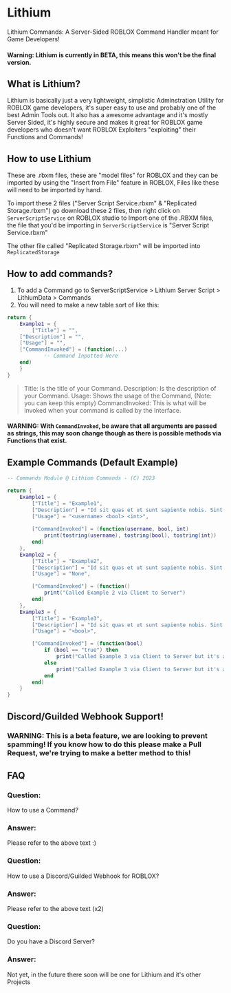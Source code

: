 # Lithium
Lithium Commands: A Server-Sided ROBLOX Command Handler meant for Game Developers!
#### Warning: Lithium is currently in BETA, this means this won't be the final version.

## What is Lithium?
Lithium is basically just a very lightweight, simplistic Adminstration Utility for ROBLOX game developers, it's super easy to use and probably one of the best Admin Tools out.
It also has a awesome advantage and it's mostly Server Sided, it's highly secure and makes it great for ROBLOX game developers who doesn't want ROBLOX Exploiters "exploiting" their Functions and Commands!


## How to use Lithium
These are .rbxm files, these are "model files" for ROBLOX and they can be imported by using the "Insert from File" feature in ROBLOX,
Files like these will need to be imported by hand.

To import these 2 files ("Server Script Service.rbxm" & "Replicated Storage.rbxm") go download these 2 files, then right click on `ServerScriptService` on ROBLOX studio to Import one of the .RBXM files, the file that you'd be importing in `ServerScriptService` is "Server Script Service.rbxm"


The other file called "Replicated Storage.rbxm" will be imported into `ReplicatedStorage`


## How to add commands?
1. To add a Command go to ServerScriptService > Lithium Server Script > LithiumData > Commands
2. You will need to make a new table sort of like this:
```lua
return {
    Example1 = {
        ["Title"] = "",
	["Description"] = "",
	["Usage"] = "",
	["CommandInvoked"] = (function(...)
            -- Command Inputted Here
	end)
    }
}
```

> Title: Is the title of your Command.
> Description: Is the description of your Command.
> Usage: Shows the usage of the Command, (Note: you can keep this empty)
> CommandInvoked: This is what will be invoked when your command is called by the Interface.

#### WARNING: With `CommandInvoked`, be aware that all arguments are passed as strings, this may soon change though as there is possible methods via Functions that exist.


## Example Commands (Default Example)
```lua
-- Commands Module @ Lithium Commands - (C) 2023

return {
	Example1 = {
		["Title"] = "Example1",
		["Description"] = "Id sit quas et ut sunt sapiente nobis. Sint aut quibusdam sed quisquam excepturi et. Autem modi quisquam fugiat.",
		["Usage"] = "<username> <bool> <int>",
		
		["CommandInvoked"] = (function(username, bool, int)
			print(tostring(username), tostring(bool), tostring(int))
		end)
	},
	Example2 = {
		["Title"] = "Example2",
		["Description"] = "Id sit quas et ut sunt sapiente nobis. Sint aut quibusdam sed quisquam excepturi et. Autem modi quisquam fugiat.",
		["Usage"] = "None",

		["CommandInvoked"] = (function()
			print("Called Example 2 via Client to Server")
		end)
	},
	Example3 = {
		["Title"] = "Example3",
		["Description"] = "Id sit quas et ut sunt sapiente nobis. Sint aut quibusdam sed quisquam excepturi et. Autem modi quisquam fugiat.",
		["Usage"] = "<bool>",

		["CommandInvoked"] = (function(bool)
			if (bool == "true") then
				print("Called Example 3 via Client to Server but it's a Bool = true")
			else
				print("Called Example 3 via Client to Server but it's a Bool = false")
			end
		end)
	}
}
```


## Discord/Guilded Webhook Support!
### WARNING: This is a beta feature, we are looking to prevent spamming! If you know how to do this please make a Pull Request, we're trying to make a better method to this!

## FAQ
<h3>Question: </h3><span>How to use a Command?</span>
<h3>Answer: </h3><span>Please refer to the above text :)</span>


<h3>Question: </h3><span>How to use a Discord/Guilded Webhook for ROBLOX?</span>
<h3>Answer: </h3><span>Please refer to the above text (x2)</span>


<h3>Question: </h3><span>Do you have a Discord Server?</span>
<h3>Answer: </h3><span>Not yet, in the future there soon will be one for Lithium and it's other Projects</span>
